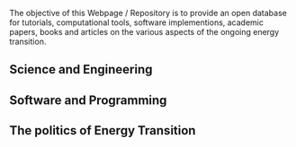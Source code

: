 
<!-- # Energy Commons -->
<!--  **Tools and Information Database for the science, engineering, economics and politics of the Energy Transition** -->

The objective of this Webpage / Repository is to provide an open database for tutorials, computational tools, software implementions, academic papers, books and articles on the various aspects of the ongoing energy transition.

## Science and Engineering

## Software and Programming

## The politics of Energy Transition 
